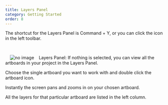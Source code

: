 ```yaml
---
title: Layers Panel
category: Getting Started
order: 8
---
```


The shortcut for the Layers Panel is Command + Y, or you can click the  icon in the left toolbar.

&nbsp;  

<img style="padding: 0px 15px; float: left" src="https://iwilfried.github.io/Adobe-XD-eBook/images/XD-Layers-01.png" alt="no image" />Layers Panel: If nothing is selected, you can view all the artboards in your project in the Layers Panel. 

Choose the single artboard you want to work with and double click the artboard icon. 

Instantly the screen pans and zooms in on your chosen artboard. 

All the layers for that particular artboard are listed in the left column.
